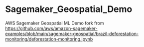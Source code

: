 # Sagemaker_Geospatial_Demo
AWS Sagemaker Geospatial ML Demo
fork from https://github.com/aws/amazon-sagemaker-examples/blob/main/sagemaker-geospatial/brazil-deforestation-monitoring/deforestation-monitoring.ipynb
